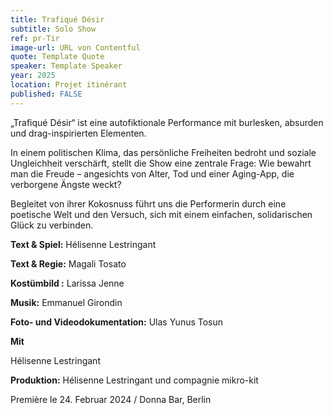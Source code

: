 ```yaml
---
title: Trafiqué Désir
subtitle: Solo Show
ref: pr-Tir
image-url: URL von Contentful
quote: Template Quote
speaker: Template Speaker
year: 2025
location: Projet itinérant
published: FALSE
---
```


„Trafiqué Désir“ ist eine autofiktionale Performance mit burlesken, absurden und drag-inspirierten Elementen. 

In einem politischen Klima, das persönliche Freiheiten bedroht und soziale Ungleichheit verschärft, stellt die Show eine zentrale Frage:
Wie bewahrt man die Freude – angesichts von Alter, Tod und einer Aging-App, die verborgene Ängste weckt?

Begleitet von ihrer Kokosnuss führt uns die Performerin durch eine poetische Welt und den Versuch, sich mit einem einfachen, solidarischen Glück zu verbinden.

**Text & Spiel:** Hélisenne Lestringant

**Text & Regie:** Magali Tosato

**Kostümbild :** Larissa Jenne

**Musik:** Emmanuel Girondin

**Foto- und Videodokumentation:** Ulas Yunus Tosun



**Mit**

Hélisenne Lestringant

**Produktion:** Hélisenne Lestringant und compagnie mikro-kit


Première le 24. Februar 2024 / Donna Bar, Berlin
